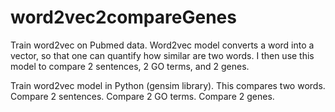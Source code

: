 # word2vec2compareGenes
Train word2vec on Pubmed data. Word2vec model converts a word into a vector, so that one can quantify how similar are two words. I then use this model to compare 2 sentences, 2 GO terms, and 2 genes. 

Train word2vec model in Python (gensim library). This compares two words. 
Compare 2 sentences. 
Compare 2 GO terms. 
Compare 2 genes. 
